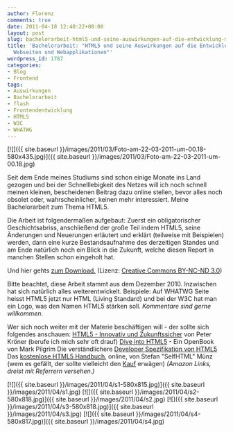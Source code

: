 ```yaml
---
author: Florenz
comments: true
date: 2011-04-18 12:40:22+00:00
layout: post
slug: bachelorarbeit-html5-und-seine-auswirkungen-auf-die-entwicklung-moderner-webseiten-und-webapplikationen
title: 'Bachelorarbeit: "HTML5 und seine Auswirkungen auf die Entwicklung moderner
  Webseiten und Webapplikationen"'
wordpress_id: 1787
categories:
- Blog
- Frontend
tags:
- Auswirkungen
- Bachelorarbeit
- flash
- Frontendentwicklung
- HTML5
- W3C
- WHATWG
---
```


[![]({{ site.baseurl }}/images/2011/03/Foto-am-22-03-2011-um-00.18-580x435.jpg)]({{ site.baseurl }}/images/2011/03/Foto-am-22-03-2011-um-00.18.jpg)





Seit dem Ende meines Studiums sind schon einige Monate ins Land gezogen und bei der Schnelllebigkeit des Netzes will ich noch schnell meinen kleinen, bescheidenen Beitrag dazu online stellen, bevor alles noch obsolet oder, wahrscheinlicher, keinen mehr interessiert. Meine Bachelorarbeit zum Thema HTML5.
<!-- more -->





Die Arbeit ist folgendermaßen aufgebaut: Zuerst ein obligatorischer Geschichtsabriss, anschließend der große Teil indem HTML5, seine Änderungen und Neuerungen erläutert und erklärt (teilweise mit Beispielen) werden, dann eine kurze Bestandsaufnahme des derzeitigen Standes und am Ende natürlich noch ein Blick in die Zukunft, welche diesen Report in manchen Stellen schon eingeholt hat.





Und hier gehts [zum Download.](http://dl.dropbox.com/u/1807268/html5_report/report_final.pdf)
 (Lizenz: [Creative Commons BY-NC-ND 3.0](http://creativecommons.org/licenses/by-nc-nd/3.0/de/))





Bitte beachtet, diese Arbeit stammt aus dem Dezember 2010. Inzwischen hat sich natürlich alles weiterentwickelt. Beispiele: Auf WHATWG Seite heisst HTML5 jetzt nur HTML (Living Standard) und bei der W3C hat man ein Logo, was den Namen HTML5 stärken soll.
_Kommentare sind gerne willkommen_.





Wer sich noch weiter mit der Materie beschäftigen will - der sollte sich folgendes anschauen:
[HTML5 - Innovativ und Zukunftssicher](http://www.amazon.de/gp/product/393751497X/ref=as_li_ss_tl?ie=UTF8&tag=thebullet-21&linkCode=as2&camp=1638&creative=19454&creativeASIN=393751497X) von Peter Kröner (berufe ich mich sehr oft drauf)
[Dive into HTML5](http://diveintohtml5.org/) - Ein OpenBook von Mark Pilgrim
Die verständlichere [Developer Spezifikation von HTML5](http://developers.whatwg.org/)
Das [kostenlose HTML5 Handbuch](http://webkompetenz.wikidot.com/docs:html-handbuch), online, von Stefan "SelfHTML" Münz (wem es gefällt, der sollte vielleicht den [Kauf](http://www.amazon.de/gp/product/3645600795/ref=as_li_ss_tl?ie=UTF8&tag=thebullet-21&linkCode=as2&camp=1638&creative=19454&creativeASIN=3645600795) erwägen)
_(Amazon Links, dreist mit Referrern versehen.)_





[![]({{ site.baseurl }}/images/2011/04/s1-580x815.jpg)]({{ site.baseurl }}/images/2011/04/s1.jpg)
[![]({{ site.baseurl }}/images/2011/04/s2-580x818.jpg)]({{ site.baseurl }}/images/2011/04/s2.jpg)
[![]({{ site.baseurl }}/images/2011/04/s3-580x818.jpg)]({{ site.baseurl }}/images/2011/04/s3.jpg)
[![]({{ site.baseurl }}/images/2011/04/s4-580x817.jpg)]({{ site.baseurl }}/images/2011/04/s4.jpg)



